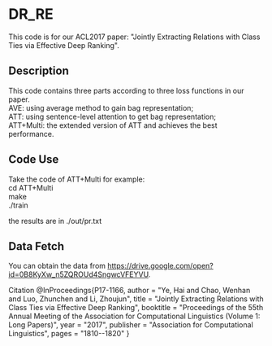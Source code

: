 DR_RE
=====
This code is for our ACL2017 paper: "Jointly Extracting Relations with Class Ties via Effective Deep Ranking". <br>

Description
-------
This code contains three parts according to three loss functions in our paper.<br>
AVE: using average method to gain bag representation; <br>
ATT: using sentence-level attention to get bag representation; <br>
ATT+Multi: the extended version of ATT and achieves the best performance. <br>

Code Use
---------
Take the code of ATT+Multi for example: <br>
cd ATT+Multi <br>
make <br>
./train <br>

the results are in ./out/pr.txt

Data Fetch
------
You can obtain the data from https://drive.google.com/open?id=0B8KyXw_n5ZQROUd4SngwcVFEYVU. 

Citation
@InProceedings{P17-1166,
  author = 	"Ye, Hai
		and Chao, Wenhan
		and Luo, Zhunchen
		and Li, Zhoujun",
  title = 	"Jointly Extracting Relations with Class Ties via Effective Deep Ranking",
  booktitle = 	"Proceedings of the 55th Annual Meeting of the Association for      Computational Linguistics (Volume 1: Long Papers)",
  year = 	"2017",
  publisher = 	"Association for Computational Linguistics",
  pages = 	"1810--1820"
}


